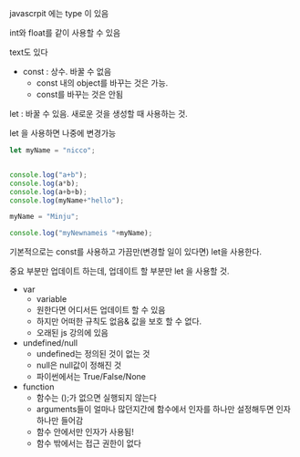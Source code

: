 javascrpit 에는 type 이 있음

int와 float를 같이 사용할 수 있음

text도 있다

- const : 상수. 바꿀 수 없음
  - const 내의 object를 바꾸는 것은 가능.
  - const를 바꾸는 것은 안됨

let : 바꿀 수 있음. 새로운 것을 생성할 때 사용하는 것.



let 을 사용하면 나중에 변경가능

```js
let myName = "nicco";


console.log("a+b");
console.log(a*b);
console.log(a+b+b);
console.log(myName+"hello");

myName = "Minju";

console.log("myNewnameis "+myName);
```



기본적으로는 const를 사용하고 가끔만(변경할 일이 있다면) let을 사용한다.

중요 부분만 업데이트 하는데, 업데이트 할 부분만 let 을 사용할 것.



- var
  - variable
  - 원한다면 어디서든 업데이트 할 수 있음
  - 하지만 어떠한 규칙도 없음& 값을 보호 할 수 없다.
  - 오래된 js 강의에 있음
- undefined/null
  - undefined는 정의된 것이 없는 것
  - null은 null값이 정해진 것
  - 파이썬에서는 True/False/None
- function
  - 함수는 ();가 없으면 실행되지 않는다
  - arguments들이 얼마나 많던지간에 함수에서 인자를 하나만 설정해두면 인자 하나만 들어감
  - 함수 안에서만 인자가 사용됨!
  - 함수 밖에서는 접근 권한이 없다

